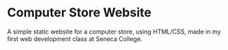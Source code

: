 # Computer Store Website

A simple static website for a computer store, using HTML/CSS, made in my first web development class at Seneca College.
